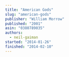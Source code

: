 ```yaml
---
title: "American Gods"
slug: "american-gods"
publisher: "William Morrow"
published: "2001"
asin: "0380789035"
authors:
  - neil-gaiman
started: "2014-01-26"
finished: "2014-02-10"
---
```

